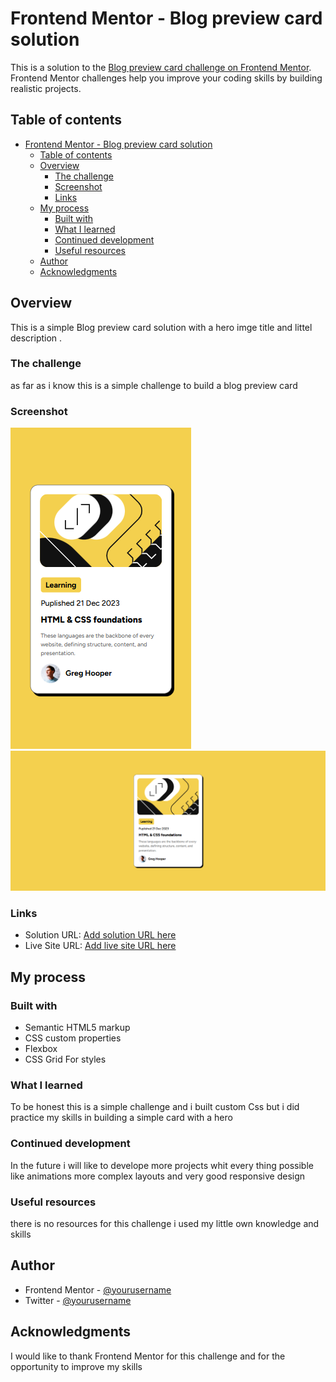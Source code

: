 # Frontend Mentor - Blog preview card solution

This is a solution to the [Blog preview card challenge on Frontend Mentor](https://www.frontendmentor.io/challenges/blog-preview-card-ckPaj01IcS). Frontend Mentor challenges help you improve your coding skills by building realistic projects. 

## Table of contents

- [Frontend Mentor - Blog preview card solution](#frontend-mentor---blog-preview-card-solution)
  - [Table of contents](#table-of-contents)
  - [Overview](#overview)
    - [The challenge](#the-challenge)
    - [Screenshot](#screenshot)
    - [Links](#links)
  - [My process](#my-process)
    - [Built with](#built-with)
    - [What I learned](#what-i-learned)
    - [Continued development](#continued-development)
    - [Useful resources](#useful-resources)
  - [Author](#author)
  - [Acknowledgments](#acknowledgments)

## Overview
This is a simple Blog preview card solution with a hero imge title and littel description .
### The challenge
as far as i know this is a simple challenge to build a blog preview card 

### Screenshot
![](/FireShot/Mobile-version.png)
![](/FireShot/Desktop.png)

### Links

- Solution URL: [Add solution URL here](https://your-solution-url.com)
- Live Site URL: [Add live site URL here](https://your-live-site-url.com)

## My process

### Built with

- Semantic HTML5 markup
- CSS custom properties
- Flexbox
- CSS Grid For styles

### What I learned
To be honest this is a simple challenge and i built custom Css  but i did practice my skills in building a simple card with a hero


### Continued development
In the future i will like to develope more projects whit every thing possible like animations  more complex layouts and very good responsive design

### Useful resources
there is no  resources for this challenge i used my little own knowledge and skills

## Author

- Frontend Mentor - [@yourusername](https://www.frontendmentor.io/home)
- Twitter - [@yourusername](https://x.com/Roojaa114)

## Acknowledgments
I would like to thank Frontend Mentor for this challenge and for the opportunity to improve my skills
